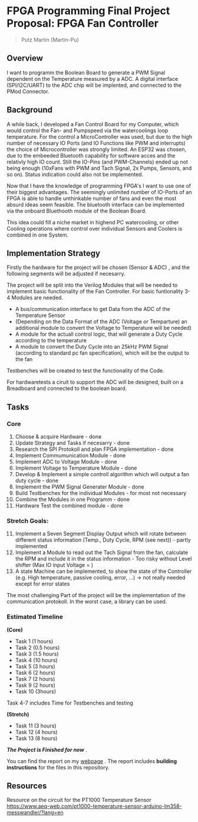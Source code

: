 # FPGA Programming Final Project Proposal: FPGA Fan Controller

> Putz Martin (Martin-Pu) 

## Overview

I want to programm the Boolean Board to generate a PWM Signal dependent on the Temperature measured by a ADC. 
A digital interface (SPI/I2C/UART) to the ADC chip will be implented, and connected to the PMod Connector.

## Background

A while back, I developed a Fan Control Board for my Computer, which would control the Fan- and Pumpspeed via the watercoolings loop temperature.
For the control a MicroController was used, but due to the high number of necessary IO Ports (and IO Functions like PWM and interrupts) the choice of Microcontroller was strongly limited. An ESP32 was chosen, due to the embeeded Bluetooth capability for software acces and the relativly high IO count.
Still the IO-Pins (and PWM-Channels) ended up not being enough (10xFans with PWM and Tach Signal, 2x Pumps, Sensors, and so on). Status indication could also not be implemented.

Now that I have the knowledge of programming FPGA's I want to use one of their biggest advantages. 
The seemingly unlimited number of IO-Ports of an FPGA is able to handle unthinkable number of fans and even the most absurd ideas seem feasible. The bluetooth interface can be implemented via the onboard Bluethooth module of the Boolean Board.

This idea could fill a niche market in highend PC watercooling, or other Cooling operations where control over individual Sensors and Coolers is combined in one System.


## Implementation Strategy

Firstly the hardware for the project will be chosen (Sensor & ADC) , and the following segments will be adjusted if necesarry.

The project will be split into the Verilog Modules that will be needed to implement basic functionality of the Fan Controller. For basic funtionality 3-4 Modules are needed. 
  - A bus/communication interface to get Data from the ADC of the Temperature Sensor
  - (Depending on the Data Format of the ADC (Voltage or Temparture) an additional module to convert the Voltage to Temperature will be needed)
  - A module for the actuall control logic, that will generate a Duty Cycle according to the temperature
  - A module to convert the Duty Cycle into an 25kHz PWM Signal (according to standard pc fan specification), which will be the output to the fan

Testbenches will be created to test the functionality of the Code.

For hardwaretests a ciruit to support the ADC will be designed, built on a Breadboard and connected to the boolean board.

<!---Fancy features for user interaction (7 Segement, Buttons) could be implemented, but are not included in the main part of the project.-->


## Tasks
### Core
1. Choose & acquire Hardware                                                              - done
2. Update Strategy and Tasks if necesarry                                                 - done
3. Research the SPI Protokoll and plan FPGA implementation                                - done
4. Implement Commumunication Module                                                       - done
5. Implement ADC to Voltage Module                                                        - done
5. Implement Voltage to Temperature Module                                                - done
6. Develop & Implement a simple controll algorithm which will output a fan duty cycle     - done
7. Implement the PWM Signal Generater Module                                              - done                             
8. Build Testbenches for the individual Modules                                           - for most not necessary
9. Combine the Modules in one Programm                                                    - done
10. Hardware Test the combined module                                                     - done 

### Stretch Goals: 
11. Implement a Seven Segment Display Output which will rotate between different status information (Temp., Duty Cycle, RPM (see next)) - partly implemented
12. Implement a Module to read out the Tach Signal from the fan, calculate the RPM and include it in the status information             - Too risky without Level shifter (Max IO input Voltage = )
13. A state Machine can be implemented, to show the state of the Controller (e.g. High temperature, passive cooling, error, ...) -> not really needed except for error states

The most challenging Part of the project will be the implementation of the communication protokoll. In the worst case, a library can be used.


### Estimated Timeline

**(Core)**

* Task 1 (1 hours)
* Task 2 (0.5 hours)
* Task 3 (1.5 hours)
* Task 4 (10 hours)
* Task 5 (3 hours)
* Task 6 (2 hours)
* Task 7 (2 hours)
* Task 9 (2 hours)
* Task 10 (3hours)

Task 4-7 includes Time for Testbenches and testing

**(Stretch)**

* Task 11 (3 hours)
* Task 12 (4 hours)
* Task 13 (8 hours) 

***The Project is Finished for now*** .

You can find the report on my [webpage](https://martin-pu.github.io/fpga-programming/index.html) .
The report includes **building instructions** for the files in this repository.

## Resources
Resource on the circuit for the PT1000 Temperature Sensor
https://www.aeq-web.com/pt1000-temperature-sensor-arduino-lm358-messwandler/?lang=en
